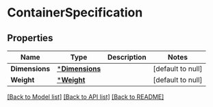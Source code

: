 # ContainerSpecification

## Properties
Name | Type | Description | Notes
------------ | ------------- | ------------- | -------------
**Dimensions** | [***Dimensions**](Dimensions.md) |  | [default to null]
**Weight** | [***Weight**](Weight.md) |  | [default to null]

[[Back to Model list]](../README.md#documentation-for-models) [[Back to API list]](../README.md#documentation-for-api-endpoints) [[Back to README]](../README.md)

